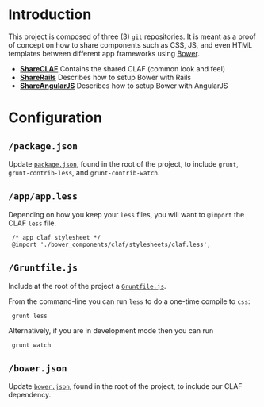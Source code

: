 Introduction
======

This project is composed of three (3) `git` repositories.  It is meant as a
proof of concept on how to share components such as CSS, JS, and even HTML
templates between different app frameworks using [Bower](http://bower.io).

  * **[ShareCLAF](http://github.com/wwvuillemot/ShareCLAF)** Contains the shared CLAF (common look and feel)
  * **[ShareRails](http://github.com/wwvuillemot/ShareRails)** Describes how to setup Bower with Rails
  * **[ShareAngularJS](http://github.com/wwvuillemot/ShareAngularJS)** Describes how to setup Bower with AngularJS

Configuration
=======

`/package.json`
-------

Update [`package.json`](package.json), found in the root of the project, to
include `grunt`, `grunt-contrib-less`, and `grunt-contrib-watch`.

`/app/app.less`
-------

Depending on how you keep your `less` files, you will want to `@import` the CLAF `less` file.

     /* app claf stylesheet */
     @import './bower_components/claf/stylesheets/claf.less';

`/Gruntfile.js`
-------

Include at the root of the project a [`Gruntfile.js`](Gruntfile.js).  

From the command-line you can run `less` to do a one-time compile to `css`:

     grunt less

Alternatively, if you are in development mode then you can run

     grunt watch


`/bower.json`
-------

Update [`bower.json`](bower.json), found in the root of the project, to include
our CLAF dependency.
